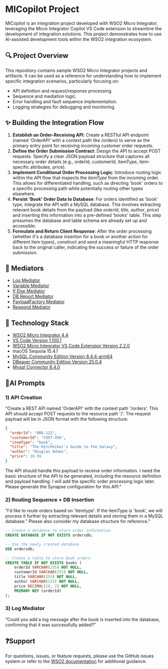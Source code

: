 # MICopilot Project
MICopilot is an integration project developed with WSO2 Micro Integrator, leveraging the Micro Integrator Copilot VS Code extension to streamline the development of integration solutions. 
This project demonstrates how to use AI-assisted development tools within the WSO2 integration ecosystem.

## 🔍 Project Overview
This repository contains sample WSO2 Micro Integrator projects and artifacts. It can be used as a reference for understanding how to implement specific integration scenarios, particularly focusing on:

* API definition and request/response processing.
* Sequence and mediation logic.
* Error handling and fault sequence implementation.
* Logging strategies for debugging and monitoring.

## ✨ Building the Integration Flow
1. **Establish an Order-Receiving API**: Create a RESTful API endpoint (named 'OrderAPI' with a context path like /orders) to serve as the primary entry point for receiving incoming customer order requests.
2. **Define the Order Submission Contract**: Design the API to accept POST requests. Specify a clear JSON payload structure that captures all necessary order details (e.g., orderId, customerId, itemType, item-specific attributes, price).
3. **Implement Conditional Order Processing Logic**: Introduce routing logic within the API flow that inspects the *itemType* from the incoming order. This allows for differentiated handling, such as directing 'book' orders to a specific processing path while potentially routing other types elsewhere.
4. **Persist 'Book' Order Data to Database**: For orders identified as 'book' type, integrate the API with a MySQL database. This involves extracting relevant book details from the payload (like *orderId*, *title*, *author*, *price*) and inserting this information into a pre-defined 'books' table. This step presumes the database and table schema are already set up and accessible.
5. **Formulate and Return Client Response**: After the order processing (whether it's a database insertion for a book or another action for different item types), construct and send a meaningful HTTP response back to the original caller, indicating the success or failure of the order submission.

## 🚀 Mediators
* [Log Mediator](https://mi.docs.wso2.com/en/latest/reference/mediators/log-mediator/)
* [Variable Mediator](https://mi.docs.wso2.com/en/latest/reference/mediators/variable-mediator/)
* [If Else Mediator](https://mi.docs.wso2.com/en/latest/reference/mediators/filter-mediator/)
* [DB Report Mediator](https://mi.docs.wso2.com/en/latest/reference/mediators/db-report-mediator/)
* [PayloadFactory Mediator](https://mi.docs.wso2.com/en/latest/reference/mediators/payloadfactory-mediator/)
* [Respond Mediator](https://mi.docs.wso2.com/en/latest/reference/mediators/respond-mediator/)

## 🔧 Technology Stack
* [WSO2 Micro Integrator 4.4](https://mi.docs.wso2.com/en/latest/install-and-setup/install/installing-mi/)
* [VS Code Version 1.100.1](https://code.visualstudio.com/)
* [WSO2 Micro Integrator VS Code Extension Version 2.2.0](https://mi.docs.wso2.com/en/latest/develop/mi-for-vscode/install-wso2-mi-for-vscode/)
* macOS Sequoia 15.4.1
* [MySQL Community Edition Version 8.4.4-arm64](https://dev.mysql.com/downloads/mysql/)
* [DBeaver Community Edition Version 25.0.4](https://dbeaver.io/download/)
* [Mysql Connector 8.4.0](https://downloads.mysql.com/archives/c-j/)

## 🧪AI Prompts
### 1) API Creation
"Create a REST API named 'OrderAPI' with the context path '/orders'. This API should accept POST requests to the resource path '/'. The request payload will be in JSON format with the following structure:
```json
{
  "orderId": "ORD-123",
  "customerId": "CUST-456",
  "itemType": "book",
  "title": "The Hitchhiker's Guide to the Galaxy",
  "author": "Douglas Adams",
  "price": 10.99
}
```
The API should handle this payload to receive order information. I need the basic structure of the API to be generated, including the resource definition and payload handling. I will add the specific order processing logic later. Please generate the Synapse configuration for this API."

### 2) Routing Sequence + DB Insertion
“I'd like to route orders based on 'itemtype'. If the itemType is 'book’, we will process it further by extracting relevant details and storing them in a MySQL database.”
Please also consider my database structure for reference."

```sql
-- Create a database to store order information
CREATE DATABASE IF NOT EXISTS ordersdb;

-- Use the newly created database
USE ordersdb;

-- Create a table to store book orders
CREATE TABLE IF NOT EXISTS books (
    orderId VARCHAR(255) NOT NULL,
    customerId VARCHAR(255) NOT NULL,
    title VARCHAR(255) NOT NULL,
    author VARCHAR(255) NOT NULL,
    price DECIMAL(10, 2) NOT NULL,
    PRIMARY KEY (orderId)
);
```
### 3) Log Mediator
“Could you add a log message after the book is inserted into the database, confirming that it was successfully added?”

## ❓Support
For questions, issues, or feature requests, please use the GitHub issues system or refer to the [WSO2 documentation](https://mi.docs.wso2.com/en/latest/) for additional guidance.
